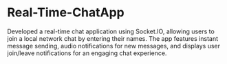 # Real-Time-ChatApp
Developed a real-time chat application using Socket.IO, allowing users to join a local network chat by entering their names. The app features instant message sending, audio notifications for new messages, and displays user join/leave notifications for an engaging chat experience.
